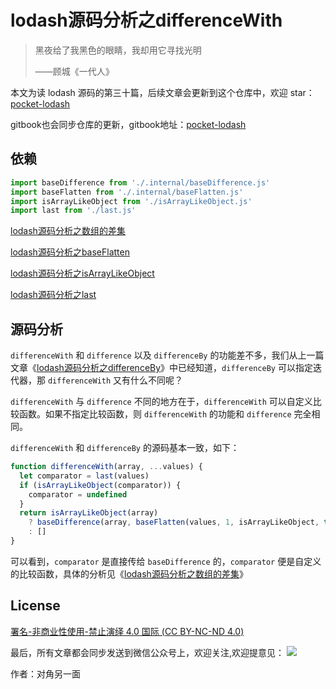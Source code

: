 # lodash源码分析之differenceWith

> 黑夜给了我黑色的眼睛，我却用它寻找光明
>
> ——顾城《一代人》

本文为读 lodash 源码的第三十篇，后续文章会更新到这个仓库中，欢迎 star：[pocket-lodash](https://github.com/yeyuqiudeng/pocket-lodash)

gitbook也会同步仓库的更新，gitbook地址：[pocket-lodash](https://www.gitbook.com/book/yeyuqiudeng/pocket-lodash/details)

## 依赖

```javascript
import baseDifference from './.internal/baseDifference.js'
import baseFlatten from './.internal/baseFlatten.js'
import isArrayLikeObject from './isArrayLikeObject.js'
import last from './last.js'
```

[lodash源码分析之数组的差集](./internal/baseDifference.md)

[lodash源码分析之baseFlatten](./internal/baseFlatten.md)

[lodash源码分析之isArrayLikeObject](./isArrayLikeObject.md)

[lodash源码分析之last](./last.md)

## 源码分析

`differenceWith` 和 `difference` 以及 `differenceBy` 的功能差不多，我们从上一篇文章《[lodash源码分析之differenceBy](./differenceBy.md)》中已经知道，`differenceBy` 可以指定迭代器，那 `differenceWith` 又有什么不同呢？

`differenceWith` 与 `difference` 不同的地方在于，`differenceWith` 可以自定义比较函数。如果不指定比较函数，则 `differenceWith` 的功能和 `difference` 完全相同。

`differenceWith` 和 `differenceBy` 的源码基本一致，如下：

```javascript
function differenceWith(array, ...values) {
  let comparator = last(values)
  if (isArrayLikeObject(comparator)) {
    comparator = undefined
  }
  return isArrayLikeObject(array)
    ? baseDifference(array, baseFlatten(values, 1, isArrayLikeObject, true), undefined, comparator)
    : []
}
```

可以看到，`comparator` 是直接传给 `baseDifference` 的，`comparator` 便是自定义的比较函数，具体的分析见《[lodash源码分析之数组的差集](./internal/baseDifference.md)》

## License

[署名-非商业性使用-禁止演绎 4.0 国际 (CC BY-NC-ND 4.0)](http://creativecommons.org/licenses/by-nc-nd/4.0/)

最后，所有文章都会同步发送到微信公众号上，欢迎关注,欢迎提意见：  ![](https://raw.githubusercontent.com/yeyuqiudeng/resource/master/images/qrcode_front-end-article.jpg) 

作者：对角另一面 